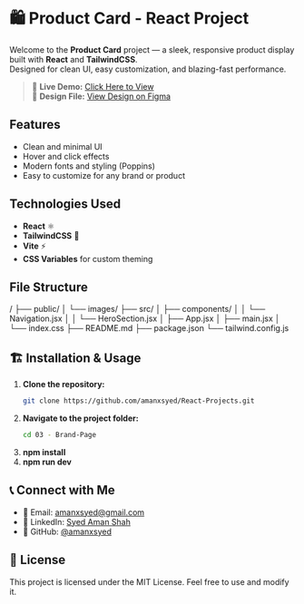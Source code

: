 # 🛍️ Product Card - React Project

Welcome to the **Product Card** project — a sleek, responsive product display built with **React** and **TailwindCSS**.  
Designed for clean UI, easy customization, and blazing-fast performance.

> 🚀 **Live Demo:** [Click Here to View](https://productcard-lyart.vercel.app/)  
> 🎨 **Design File:** [View Design on Figma](https://www.figma.com/design/rephrU2FVgN8MFz6XhnP51/Learn-React-with-10-Projects?node-id=0-1&p=f&t=DKFDven1aA5H3yd7-0)


## Features
- Clean and minimal UI
- Hover and click effects
- Modern fonts and styling (Poppins)
- Easy to customize for any brand or product

## Technologies Used
- **React** ⚛️
- **TailwindCSS** 🎨
- **Vite** ⚡
- **CSS Variables** for custom theming

## File Structure
/
├── public/
│   └── images/
├── src/
│   ├── components/
│   │   └── Navigation.jsx
│   │   └── HeroSection.jsx
│   ├── App.jsx
│   ├── main.jsx
│   └── index.css
├── README.md
├── package.json
└── tailwind.config.js


## 🏗 Installation & Usage
1. **Clone the repository:**
   ```sh
   git clone https://github.com/amanxsyed/React-Projects.git
   ```
2. **Navigate to the project folder:**
   ```sh
   cd 03 - Brand-Page
   ```
3. **npm install**
4. **npm run dev**


## 📞 Connect with Me
- 📧 Email: [amanxsyed@gmail.com](mailto:amanxsyed@gmail.com)
- 💼 LinkedIn: [Syed Aman Shah](https://www.linkedin.com/in/amanxsyed)
- 🐙 GitHub: [@amanxsyed](https://github.com/amanxsyed)

## 📝 License
This project is licensed under the MIT License. Feel free to use and modify it.